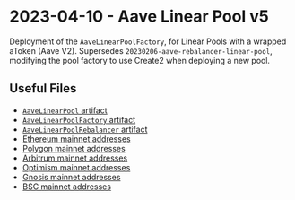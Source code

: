 # 2023-04-10 - Aave Linear Pool v5

Deployment of the `AaveLinearPoolFactory`, for Linear Pools with a wrapped aToken (Aave V2).
Supersedes `20230206-aave-rebalancer-linear-pool`, modifying the pool factory to use Create2 when deploying a new pool.

## Useful Files

- [`AaveLinearPool` artifact](./artifact/AaveLinearPool.json)
- [`AaveLinearPoolFactory` artifact](./artifact/AaveLinearPoolFactory.json)
- [`AaveLinearPoolRebalancer` artifact](./artifact/AaveLinearPoolRebalancer.json)
- [Ethereum mainnet addresses](./output/mainnet.json)
- [Polygon mainnet addresses](./output/polygon.json)
- [Arbitrum mainnet addresses](./output/arbitrum.json)
- [Optimism mainnet addresses](./output/optimism.json)
- [Gnosis mainnet addresses](./output/gnosis.json)
- [BSC mainnet addresses](./output/bsc.json)
